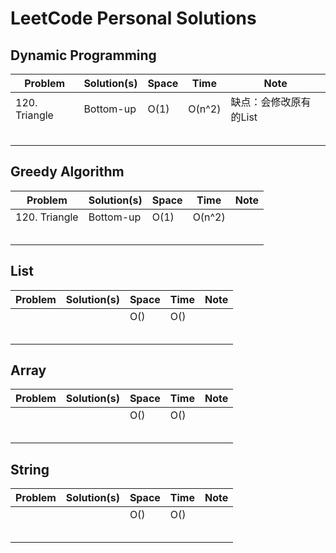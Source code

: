 

# LeetCode Personal Solutions

 

 ## Dynamic Programming


| Problem       | Solution(s) | Space | Time   | Note                        
| ------------- | ----------- | ----- | ------ | ---------------------- |
| 120. Triangle | Bottom-up   | O(1)  | O(n^2) | 缺点：会修改原有的List |
|               |             |       |        |                              |
|               |             |       |        |                              |
|               |             |       |        |                             |
|               |             |       |        |                             |
|               |             |       |        |


## Greedy Algorithm
| Problem       | Solution(s) | Space | Time   | Note                        
| ------------- | ----------- | ----- | ------ | ---------------------- |
| 120. Triangle | Bottom-up   | O(1)  | O(n^2) |  |
|               |             |       |        |                              |
|               |             |       |        |                              |
|               |             |       |        |                             |
|               |             |       |        |                             |
|               |             |       |        ||


## List

| Problem       | Solution(s) | Space | Time   | Note                        |
| ------------- | ----------- | ----- | ------ | ---------------------- |
|  |    | O() | O() |  |
|               |             |       |        |                              |
|               |             |       |        |                              |
|               |             |       |        |                             |
|               |             |       |        |                             |
|               |             |       |        ||



## Array

| Problem       | Solution(s) | Space | Time   | Note                        |
| ------------- | ----------- | ----- | ------ | ---------------------- |
|  |    | O()  | O() |  |
|               |             |       |        |                              |
|               |             |       |        |                              |
|               |             |       |        |                             |
|               |             |       |        |                             |
|               |             |       |        ||



## String

| Problem       | Solution(s) | Space | Time   | Note                        |
| ------------- | ----------- | ----- | ------ | ---------------------- |
|  |    | O()  | O() |  |
|               |             |       |        |                              |
|               |             |       |        |                              |
|               |             |       |        |                             |
|               |             |       |        |                             |
|               |             |       |        ||
